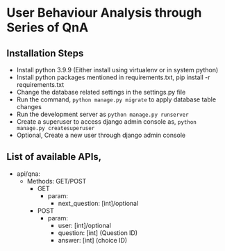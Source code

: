 # User Behaviour Analysis through Series of QnA

## Installation Steps

- Install python 3.9.9 (Either install using virtualenv or in system python)
- Install python packages mentioned in requirements.txt, pip install -r requirements.txt
- Change the database related settings in the settings.py file
- Run the command, `python manage.py migrate` to apply database table changes
- Run the development server as `python manage.py runserver`
- Create a superuser to access django admin console as, `python manage.py createsuperuser`
- Optional, Create a new user through django admin console

## List of available APIs,
- api/qna:
  - Methods: GET/POST
    - GET
      - param:
        - next_question: [int]/optional
    - POST
      - param:
        - user: [int]/optional
        - question: [int] (Question ID)
        - answer: [int] (choice ID)
        
